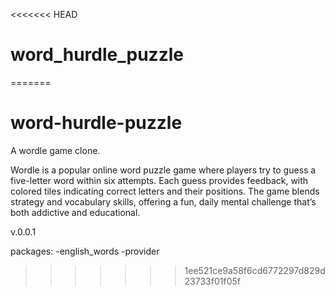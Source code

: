 <<<<<<< HEAD
# word_hurdle_puzzle
=======
# word-hurdle-puzzle
A wordle game clone.

Wordle is a popular online word puzzle game where players try to guess a five-letter word within six attempts.
Each guess provides feedback, with colored tiles indicating correct letters and their positions. 
The game blends strategy and vocabulary skills, offering a fun, daily mental challenge that’s both addictive and educational.

v.0.0.1

packages:
	  -english_words
	  -provider
 
>>>>>>> 1ee521ce9a58f6cd6772297d829d23733f01f05f
